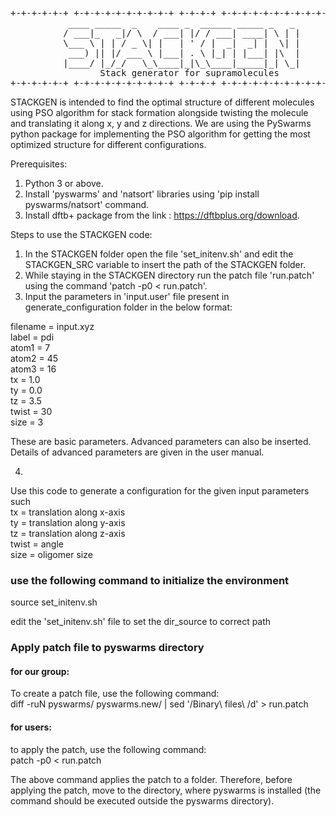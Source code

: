 <pre>
+-+-+-+-+-+ +-+-+-+-+-+-+-+-+-+ +-+-+-+ +-+-+-+-+-+-+-+-+-+-+-+-+-+-+
           ____ _____  _    ____ _  ______ _____ _   _
          / ___|_   _|/ \  / ___| |/ / ___| ____| \ | |
          \___ \ | | / _ \| |   | ' / |  _|  _| |  \| |
           ___) || |/ ___ \ |___| . \ |_| | |___| |\  |
          |____/ |_/_/   \_\____|_|\_\____|_____|_| \_|
                 Stack generator for supramolecules
+-+-+-+-+-+ +-+-+-+-+-+-+-+-+-+ +-+-+-+ +-+-+-+-+-+-+-+-+-+-+-+-+-+-+
</pre>

STACKGEN is intended to find the optimal structure of different molecules using PSO algorithm for stack formation alongside twisting the molecule and translating it along x, y and z directions. We are using the PySwarms python package for implementing the PSO algorithm for getting the most optimized structure for different configurations.

Prerequisites:

1. Python 3 or above.
2. Install 'pyswarms' and 'natsort' libraries using 'pip install pyswarms/natsort' command.
3. Install dftb+ package from the link : https://dftbplus.org/download.

Steps to use the STACKGEN code:

1. In the STACKGEN folder open the file 'set_initenv.sh' and edit the STACKGEN_SRC variable to insert the path of the STACKGEN folder.
2. While staying in the STACKGEN directory run the patch file 'run.patch' using the command 'patch -p0 < run.patch'.
3. Input the parameters in 'input.user' file present in generate_configuration folder in the below format:<br/>

filename = input.xyz<br/>
label = pdi<br/>
atom1 = 7<br/>
atom2 = 45<br/>
atom3 = 16<br/>
tx = 1.0<br/>
ty = 0.0<br/>
tz = 3.5<br/>
twist = 30<br/>
size = 3<br/>

These are basic parameters. Advanced parameters can also be inserted. Details of advanced parameters are given in the user manual.

4. 


Use this code to generate a configuration for the given input parameters such <br />
tx = translation along x-axis <br />
ty = translation along y-axis <br />
tz = translation along z-axis <br />
twist = angle <br />
size = oligomer size 

### use the following command to initialize the environment 

source set_initenv.sh  

edit the 'set_initenv.sh' file to set the dir_source to correct path  


### Apply patch file to pyswarms directory 

#### for our group: 
To create a patch file, use the following command:  
diff -ruN pyswarms/ pyswarms.new/ | sed '/Binary\ files\ /d'   > run.patch

#### for users: 
to apply the patch, use the following command:  
patch -p0 < run.patch 

The above command applies the patch to a folder. Therefore, before applying the patch, move to the directory, where
pyswarms is installed (the command should be executed outside the pyswarms directory). 





